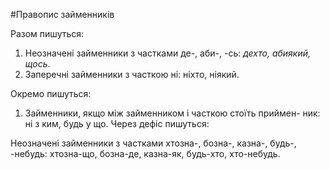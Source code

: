 #Правопис займенникiв

<span class="p1">Разом пишуться:</span>
1. Неозначенi займенники з частками <span class="p1">де-, аби-, -сь</span>: <i>дехто, абиякий, щось</i>.
2. Заперечнi займенники з часткою нi: нiхто, нiякий.
 


Окремо пишуться:
1. Займенники, якщо мiж займенником i часткою стоїть приймен- ник: нi з ким, будь у що.
Через дефiс пишуться:


 Неозначенi займенники з частками хтозна-, бозна-, казна-, будь-, -небудь: хтозна-що, бозна-де, казна-як, будь-хто, хто-небудь.